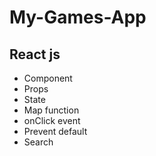 # My-Games-App

<h2> React js </h2>

<ul>
<li> Component </li>
<li> Props </li>
<li> State </li>
<li> Map function</li>
<li> onClick event </li>
<li> Prevent default </li>
<li> Search </li>
</ul>